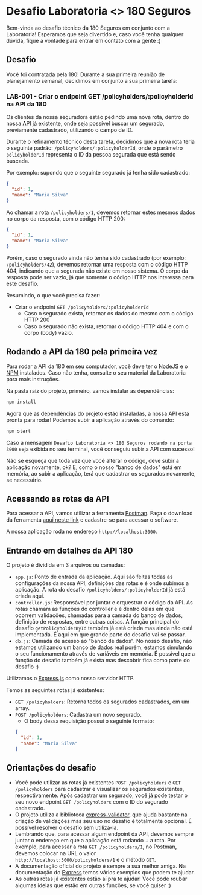 # Desafio Laboratoria <> 180 Seguros

Bem-vinda ao desafio técnico da 180 Seguros em conjunto com a Laboratoria! Esperamos que seja divertido e, caso você tenha qualquer dúvida, fique a vontade para entrar em contato com a gente :)

## Desafio

Você foi contratada pela 180! Durante a sua primeira reunião de planejamento semanal, decidimos em conjunto a sua primeira tarefa:

### LAB-001 - Criar o endpoint GET /policyholders/:policyholderId na API da 180

Os clientes da nossa seguradora estão pedindo uma nova rota, dentro do nossa API já existente, onde seja possível buscar um segurado, previamente cadastrado, utilizando o campo de ID.

Durante o refinamento técnico desta tarefa, decidimos que a nova rota teria o seguinte padrão: `/policyholders/:policyholderId`, onde o parâmetro `policyholderId` representa o ID da pessoa segurada que está sendo buscada.

Por exemplo: supondo que o seguinte segurado já tenha sido cadastrado:

```json
{
  "id": 1,
  "name": "Maria Silva"
}
```

Ao chamar a rota `/policyholders/1`, devemos retornar estes mesmos dados no corpo da resposta, com o código HTTP 200:

```json
{
  "id": 1,
  "name": "Maria Silva"
}
```

Porém, caso o segurado ainda não tenha sido cadastrado (por exemplo: `/policyholders/42`), devemos retornar uma resposta com o código HTTP 404, indicando que a segurada não existe em nosso sistema. O corpo da resposta pode ser vazio, já que somente o código HTTP nos interessa para este desafio.

Resumindo, o que você precisa fazer:

- Criar o endpoint `GET /policyholders/:policyholderId`
  - Caso o segurado exista, retornar os dados do mesmo com o código HTTP 200
  - Caso o segurado não exista, retornar o código HTTP 404 e com o corpo (body) vazio.

## Rodando a API da 180 pela primeira vez

Para rodar a API da 180 em seu computador, você deve ter o [NodeJS](https://nodejs.org/) e o [NPM](https://www.npmjs.com/) instalados. Caso não tenha, consulte o seu material da Laboratoria para mais instruções.

Na pasta raiz do projeto, primeiro, vamos instalar as dependências:

```bash
npm install
```

Agora que as dependências do projeto estão instaladas, a nossa API está pronta para rodar! Podemos subir a aplicação através do comando:

```bash
npm start
```

Caso a mensagem `Desafio Laboratoria <> 180 Seguros rodando na porta 3000` seja exibida no seu terminal, você conseguiu subir a API com sucesso!

Não se esqueça que toda vez que você alterar o código, deve subir a aplicação novamente, ok? E, como o nosso "banco de dados" está em memória, ao subir a aplicação, terá que cadastrar os segurados novamente, se necessário.

## Acessando as rotas da API

Para acessar a API, vamos utilizar a ferramenta [Postman](https://www.postman.com/). Faça o download da ferramenta [aqui neste link](https://www.postman.com/downloads/) e cadastre-se para acessar o software.

A nossa aplicação roda no endereço `http://localhost:3000`.

## Entrando em detalhes da API 180

O projeto é dividida em 3 arquivos ou camadas:

- `app.js`: Ponto de entrada da aplicação. Aqui são feitas todas as configurações da nossa API, definições das rotas e é onde subimos a aplicação. A rota do desafio `/policyholders/:policyholderId` já está criada aqui.
- `controller.js`: Responsável por juntar e orquestrar o código da API. As rotas chamam as funções do controller e é dentro delas em que ocorrem validações, chamadas para a camada do banco de dados, definição de respostas, entre outras coisas. A função principal do desafio `getPolicyholderById` também já está criada mas ainda não está implementada. É aqui em que grande parte do desafio vai se passar.
- `db.js`: Camada de acesso ao "banco de dados". No nosso desafio, não estamos utilizando um banco de dados real porém, estamos simulando o seu funcionamento através de variáveis em memória. É possível que a função do desafio também já exista mas descobrir fica como parte do desafio :)

Utilizamos o [Express.js](https://expressjs.com/) como nosso servidor HTTP.

Temos as seguintes rotas já existentes:

- `GET /policyholders`: Retorna todos os segurados cadastrados, em um array.
- `POST /policyholders`: Cadastra um novo segurado.
  - O body dessa requisição possui o seguinte formato:
  ```json
  {
    "id": 1,
    "name": "Maria Silva"
  }
  ```

## Orientações do desafio

- Você pode utilizar as rotas já existentes `POST /policyholders` e `GET /policyholders` para cadastrar e visualizar os segurados existentes, respectivamente. Após cadastrar um segurado, você já pode testar o seu novo endpoint `GET /policyholders` com o ID do segurado cadastrado.
- O projeto utiliza a biblioteca [express-validator](https://express-validator.github.io/docs/), que ajuda bastante na criação de validações mas seu uso no desafio é totalmente opcional. É possível resolver o desafio sem utilizá-la.
- Lembrando que, para acessar algum endpoint da API, devemos sempre juntar o endereço em que a aplicação está rodando + a rota. Por exemplo, para acessar a rota `GET /policyholders/1`, no Postman, devemos colocar na URL o valor `http://localhost:3000/policyholders/1` e o método `GET`.
- A documentação oficial do projeto é sempre a sua melhor amiga. Na documentação do [Express](https://expressjs.com/en/starter/hello-world.html) temos vários exemplos que podem te ajudar.
- As outras rotas já existentes estão aí pra te ajudar! Você pode roubar algumas ideias que estão em outras funções, se você quiser :)
